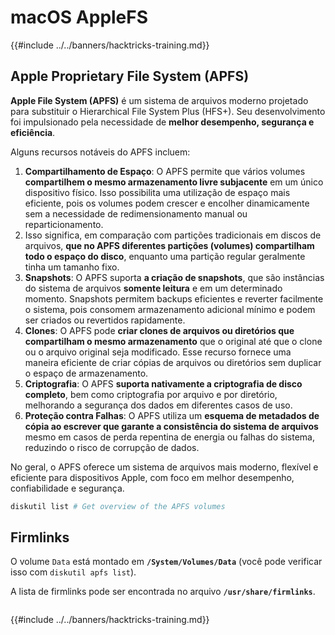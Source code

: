 # macOS AppleFS

{{#include ../../banners/hacktricks-training.md}}

## Apple Proprietary File System (APFS)

**Apple File System (APFS)** é um sistema de arquivos moderno projetado para substituir o Hierarchical File System Plus (HFS+). Seu desenvolvimento foi impulsionado pela necessidade de **melhor desempenho, segurança e eficiência**.

Alguns recursos notáveis do APFS incluem:

1. **Compartilhamento de Espaço**: O APFS permite que vários volumes **compartilhem o mesmo armazenamento livre subjacente** em um único dispositivo físico. Isso possibilita uma utilização de espaço mais eficiente, pois os volumes podem crescer e encolher dinamicamente sem a necessidade de redimensionamento manual ou reparticionamento.
1. Isso significa, em comparação com partições tradicionais em discos de arquivos, **que no APFS diferentes partições (volumes) compartilham todo o espaço do disco**, enquanto uma partição regular geralmente tinha um tamanho fixo.
2. **Snapshots**: O APFS suporta **a criação de snapshots**, que são instâncias do sistema de arquivos **somente leitura** e em um determinado momento. Snapshots permitem backups eficientes e reverter facilmente o sistema, pois consomem armazenamento adicional mínimo e podem ser criados ou revertidos rapidamente.
3. **Clones**: O APFS pode **criar clones de arquivos ou diretórios que compartilham o mesmo armazenamento** que o original até que o clone ou o arquivo original seja modificado. Esse recurso fornece uma maneira eficiente de criar cópias de arquivos ou diretórios sem duplicar o espaço de armazenamento.
4. **Criptografia**: O APFS **suporta nativamente a criptografia de disco completo**, bem como criptografia por arquivo e por diretório, melhorando a segurança dos dados em diferentes casos de uso.
5. **Proteção contra Falhas**: O APFS utiliza um **esquema de metadados de cópia ao escrever que garante a consistência do sistema de arquivos** mesmo em casos de perda repentina de energia ou falhas do sistema, reduzindo o risco de corrupção de dados.

No geral, o APFS oferece um sistema de arquivos mais moderno, flexível e eficiente para dispositivos Apple, com foco em melhor desempenho, confiabilidade e segurança.
```bash
diskutil list # Get overview of the APFS volumes
```
## Firmlinks

O volume `Data` está montado em **`/System/Volumes/Data`** (você pode verificar isso com `diskutil apfs list`).

A lista de firmlinks pode ser encontrada no arquivo **`/usr/share/firmlinks`**.
```bash

```
{{#include ../../banners/hacktricks-training.md}}
